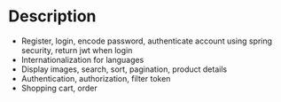 # Description

- Register, login, encode password, authenticate account using spring security, return jwt when login
- Internationalization for languages
- Display images, search, sort, pagination, product details
- Authentication, authorization, filter token
- Shopping cart, order 
